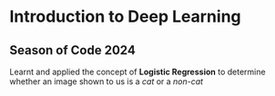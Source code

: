 # Introduction to Deep Learning

## Season of Code 2024

Learnt and applied the concept of **Logistic Regression** to determine whether an image shown to us is a *cat* or a *non-cat*
